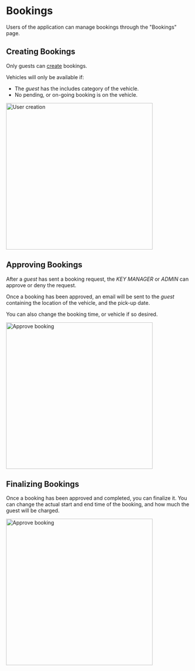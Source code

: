 # Bookings

Users of the application can manage bookings through the "Bookings" page.

## Creating Bookings

Only guests can [create](permissions.md#bookings) bookings.

Vehicles will only be available if:

-   The _guest_ has the includes category of the vehicle.
-   No pending, or on-going booking is on the vehicle.

<img src="/media/bookings/create.gif"
     alt="User creation"
     style="margin-left: auto; margin-right: auto; height: 400px" />

## Approving Bookings

After a _guest_ has sent a booking request, the _KEY MANAGER_ or _ADMIN_ can approve or deny the request.

Once a booking has been approved, an email will be sent to the _guest_ containing the location of the vehicle, and the pick-up date.

You can also change the booking time, or vehicle if so desired.

<img src="/media/bookings/approve.gif"
     alt="Approve booking"
     style="margin-left: auto; margin-right: auto; height: 400px" />

## Finalizing Bookings

Once a booking has been approved and completed, you can finalize it. You can change the actual start and end time of the booking, and how much the guest will be charged.

<img src="/media/bookings/finalize.gif"
     alt="Approve booking"
     style="margin-left: auto; margin-right: auto; height: 400px" />
